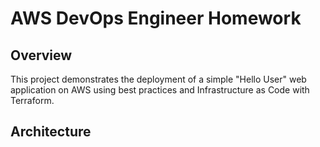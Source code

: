 # AWS DevOps Engineer Homework

## Overview

This project demonstrates the deployment of a simple "Hello User" web application on AWS using best practices and Infrastructure as Code with Terraform.

## Architecture

<!-- <p align="center">
  <img src="./image.png" alt="Architecture Diagram" width="900"/>
</p> -->

<!-- ![Architecture Diagram](./image.png) -->